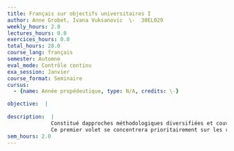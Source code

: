 ```yaml
---
title: Français sur objectifs universitaires I
author: Anne Grobet, Ivana Vuksanovic  \-  30EL029
weekly_hours: 2.0
lectures_hours: 0.0
exercices_hours: 0.0
total_hours: 28.0
course_lang: français
semester: Automne
eval_mode: Contrôle continu
exa_session: Janvier
course_format: Seminaire
cursus:
  - {name: Année propédeutique, type: N/A, credits: \-}

objective:  |
            
description:  |
              Constitué dapproches méthodologiques diversifiées et couvrant une multiplicité de domaines de connaissances, le français sur objectif(s) universitaire(s), ou « FOU », cible une préparation optimale aux études supérieures en français langue étrangère ou langue seconde. Il soriente autant sur la réception que sur la transmission des savoirs, et engage des compétences transversales comme le passage de loral à lécrit ou de lécrit à loral, la prise de notes, la reformulation, la sélection de linformation (...), dans des formats diversifiés.
              Ce premier volet se concentrera prioritairement sur les rappels, les annonces et les transitions, qui constituent des points dancrage importants dans la transmission des connaissances. Les activités de reformulations, également essentielles et omniprésentes, formeront lautre pilier fondamental de ce semestre. A partir dun travail régulier découte et de transcription sur la base de documents authentiques (extraits de cours magistraux), il sagira de développer, à loral comme à lécrit, un ensemble de compétences qui contribuent à lappropriation des connaissances et de savoir-faire en contexte universitaire francophone.
sem_hours: 2.0
---
```

